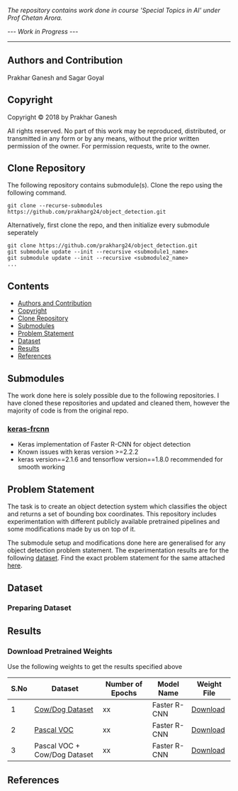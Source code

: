 *The repository contains work done in course 'Special Topics in AI' under Prof Chetan Arora.*

*--- Work in Progress ---*

-------

## Authors and Contribution
Prakhar Ganesh and Sagar Goyal

## Copyright

Copyright © 2018 by Prakhar Ganesh

All rights reserved. No part of this work may be reproduced, distributed, or transmitted in any form or by any means, without the prior written permission of the owner. For permission requests, write to the owner.

## Clone Repository

The following repository contains submodule(s). Clone the repo using the following command.
```
git clone --recurse-submodules https://github.com/prakharg24/object_detection.git
```

Alternatively, first clone the repo, and then initialize every submodule seperately
```
git clone https://github.com/prakharg24/object_detection.git
git submodule update --init --recursive <submodule1_name>
git submodule update --init --recursive <submodule2_name>
...
```

## Contents

* [Authors and Contribution](#authors-and-contribution)
* [Copyright](#copyright)
* [Clone Repository](#clone-repository)
* [Submodules](#submodules)
* [Problem Statement](#problem-statement)
* [Dataset](#dataset)
* [Results](#results)
* [References](#references)

## Submodules

The work done here is solely possible due to the following repositories. I have cloned these repositories and updated and cleaned them, however the majority of code is from the original repo.

### [keras-frcnn](https://github.com/kbardool/keras-frcnn/tree/59e12699aea69fa9e15c7ec74694e43087d02240)
* Keras implementation of Faster R-CNN for object detection
* Known issues with keras version >=2.2.2
* keras version==2.1.6 and tensorflow version==1.8.0 recommended for smooth working

## Problem Statement

The task is to create an object detection system which classifies the object and returns a set of bounding box coordinates. This repository includes experimentation with different publicly available pretrained pipelines and some modifications made by us on top of it.

The submodule setup and modifications done here are generalised for any object detection problem statement. The experimentation results are for the following [dataset](https://drive.google.com/file/d/1SU5SE13_rRwHHRga0Kb86-D3wU91u7rp/view?usp=sharing). Find the exact problem statement for the same attached [here](https://github.com/prakharg24/object_detection/blob/master/Assignment.pdf).


## Dataset

### Preparing Dataset

## Results

### Download Pretrained Weights

Use the following weights to get the results specified above

| S.No | Dataset | Number of Epochs | Model Name | Weight File |
| ---- | ------- | ---------------- | ---------- | ----------- |
| 1    | [Cow/Dog Dataset]() | xx | Faster R-CNN | [Download](Somelinl) |
| 2    | [Pascal VOC]() | xx | Faster R-CNN | [Download](dsad) |
| 3    | Pascal VOC + Cow/Dog Dataset | xx | Faster R-CNN | [Download](d) |

## References